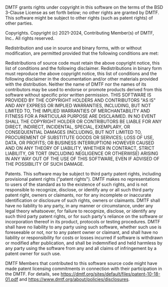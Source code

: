 DMTF grants rights under copyright in this software on the terms of the BSD 3-Clause License as set forth below; no other rights are granted by DMTF. This software might be subject to other rights (such as patent rights) of other parties.

Copyrights.
Copyright (c) 2021-2024, Contributing Member(s) of DMTF, Inc.. All rights reserved.

Redistribution and use in source and binary forms, with or without modification, are permitted provided that the following conditions are met:

Redistributions of source code must retain the above copyright notice, this list of conditions and the following disclaimer.
Redistributions in binary form must reproduce the above copyright notice, this list of conditions and the following disclaimer in the documentation and/or other materials provided with the distribution.
Neither the name of DMTF nor the names of its contributors may be used to endorse or promote products derived from this software without specific prior written permission.
THIS SOFTWARE IS PROVIDED BY THE COPYRIGHT HOLDERS AND CONTRIBUTORS "AS IS" AND ANY EXPRESS OR IMPLIED WARRANTIES, INCLUDING, BUT NOT LIMITED TO, THE IMPLIED WARRANTIES OF MERCHANTABILITY AND FITNESS FOR A PARTICULAR PURPOSE ARE DISCLAIMED. IN NO EVENT SHALL THE COPYRIGHT HOLDER OR CONTRIBUTORS BE LIABLE FOR ANY DIRECT, INDIRECT, INCIDENTAL, SPECIAL, EXEMPLARY, OR CONSEQUENTIAL DAMAGES (INCLUDING, BUT NOT LIMITED TO, PROCUREMENT OF SUBSTITUTE GOODS OR SERVICES; LOSS OF USE, DATA, OR PROFITS; OR BUSINESS INTERRUPTION) HOWEVER CAUSED AND ON ANY THEORY OF LIABILITY, WHETHER IN CONTRACT, STRICT LIABILITY, OR TORT (INCLUDING NEGLIGENCE OR OTHERWISE) ARISING IN ANY WAY OUT OF THE USE OF THIS SOFTWARE, EVEN IF ADVISED OF THE POSSIBILITY OF SUCH DAMAGE.

Patents.
This software may be subject to third party patent rights, including provisional patent rights ("patent rights"). DMTF makes no representations to users of the standard as to the existence of such rights, and is not responsible to recognize, disclose, or identify any or all such third party patent right, owners or claimants, nor for any incomplete or inaccurate identification or disclosure of such rights, owners or claimants. DMTF shall have no liability to any party, in any manner or circumstance, under any legal theory whatsoever, for failure to recognize, disclose, or identify any such third party patent rights, or for such party's reliance on the software or incorporation thereof in its product, protocols or testing procedures. DMTF shall have no liability to any party using such software, whether such use is foreseeable or not, nor to any patent owner or claimant, and shall have no liability or responsibility for costs or losses incurred if software is withdrawn or modified after publication, and shall be indemnified and held harmless by any party using the software from any and all claims of infringement by a patent owner for such use.

DMTF Members that contributed to this software source code might have made patent licensing commitments in connection with their participation in the DMTF. For details, see https://dmtf.org/sites/default/files/patent-10-18-01.pdf and https://www.dmtf.org/about/policies/disclosures.
